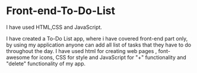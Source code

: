 # Front-end-To-Do-List


I have used HTML,CSS and JavaScript.

I have created a To-Do List app, where i have covered front-end part only, by using my application anyone can add all list of tasks that they have to do throughout the day.
I have used html for creating web pages , font-awesome for icons, CSS for style and JavaScript for "+" functionality and "delete" functionality of my app.
